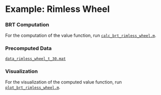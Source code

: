 # Example: Rimless Wheel

### BRT Computation

For the computation of the value function, run [`calc_brt_rimless_wheel.m`](calc_brt_rimless_wheel.m).

### Precomputed Data

[`data_rimless_wheel_t_30.mat`](https://drive.google.com/drive/folders/1mWSmkLJ0RwCkL9pYSmCqr0fF2TV3cW44?usp=sharing)

### Visualization

For the visualization of the computed value function, run [`plot_brt_rimless_wheel.m`](plot_brt_rimless_wheel.m).
